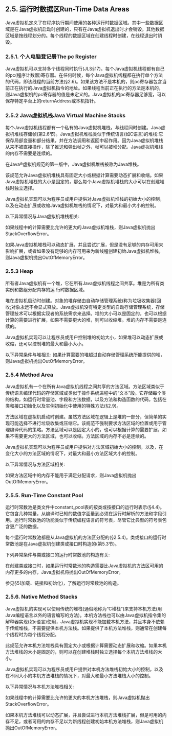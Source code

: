 ## 2.5. 运行时数据区Run-Time Data Areas
Java虚拟机定义了在程序执行期间使用的各种运行时数据区域。其中一些数据区域是在Java虚拟机启动时创建的，只有在Java虚拟机退出时才会销毁。其他数据区域是按线程划分的。每个线程的数据区域在创建线程时创建，在线程退出时销毁。

### 2.5.1. 个人电脑登记册The pc Register
Java虚拟机可以支持多个线程同时执行(JLS§17)。每个Java虚拟机线程都有自己的pc(程序计数器)寄存器。在任何时候，每个Java虚拟机线程都在执行单个方法的代码，即该线程的当前方法(§2.6)。如果该方法不是本机的，则pc寄存器包含当前正在执行的Java虚拟机指令的地址。如果线程当前正在执行的方法是本机的，则Java虚拟机的pc寄存器的值是未定义的。Java虚拟机的pc寄存器足够宽，可以保存特定平台上的returnAddress或本机指针。

### 2.5.2 Java虚拟机栈Java Virtual Machine Stacks

每个Java虚拟机线程都有一个私有的Java虚拟机堆栈，与线程同时创建。Java虚拟机堆栈存储帧(第2.6节)。Java虚拟机堆栈类似于传统语言(如C语言)的堆栈:它保存局部变量和部分结果，并在方法调用和返回中起作用。因为Java虚拟机堆栈从来不被直接操作，除了推送和弹出帧之外，帧可以被堆分配。Java虚拟机堆栈的内存不需要是连续的。

在Java®虚拟机规范的第一版中，Java虚拟机堆栈被称为Java堆栈。

该规范允许Java虚拟机堆栈具有固定大小或根据计算需要动态扩展和收缩。如果Java虚拟机堆栈的大小是固定的，那么每个Java虚拟机堆栈的大小可以在创建堆栈时独立选择。

Java虚拟机实现可以为程序员或用户提供对Java虚拟机堆栈的初始大小的控制，以及在动态扩展或收缩Java虚拟机堆栈的情况下，对最大和最小大小的控制。

以下异常情况与Java虚拟机堆栈相关:

如果线程中的计算需要比允许的更大的Java虚拟机堆栈，则Java虚拟机抛出StackOverflowError。

如果Java虚拟机堆栈可以动态扩展，并且尝试扩展，但是没有足够的内存可用来影响扩展，或者如果没有足够的内存可用来为新线程创建初始Java虚拟机堆栈，则Java虚拟机抛出OutOfMemoryError。

### 2.5.3 Heap


所有者Java虚拟机有一个堆，它在所有Java虚拟机线程之间共享。堆是为所有类实例和数组分配内存的运 行时数据区域。

堆在虚拟机启动时创建。对象的堆存储由自动存储管理系统(称为垃圾收集器)回收;对象永远不会显式释放。Java虚拟机没有特定类型的自动存储管理系统，存储管理技术可以根据实现者的系统需求来选择。堆的大小可以是固定的，也可以根据计算的需要进行扩展，如果不需要更大的堆，则可以收缩堆。堆的内存不需要是连续的。

Java虚拟机实现可以让程序员或用户控制堆的初始大小，如果堆可以动态扩展或收缩，还可以控制堆的最大和最小大小。

以下异常条件与堆相关: 如果计算需要的堆超过自动存储管理系统所能提供的堆，则Java虚拟机抛出OutOfMemoryError。

### 2.5.4 Method Area
Java虚拟机有一个在所有Java虚拟机线程之间共享的方法区域。方法区域类似于传统语言编译代码的存储区域或类似于操作系统进程中的“文本”段。它存储每个类的结构，如运行时常量池、字段和方法数据，以及方法和构造函数的代码，包括在类和接口初始化以及实例初始化中使用的特殊方法(§2.9)。

方法区域在虚拟机启动时创建。虽然方法区域在逻辑上是堆的一部分，但简单的实现可能选择不进行垃圾收集或压缩它。该规范不强制要求方法区域的位置或用于管理编译代码的策略。方法区域可以是固定大小的，也可以根据计算的需要扩展，如果不需要更大的方法区域，也可以收缩。方法区域的内存不必是连续的。

Java虚拟机实现可以为程序员或用户提供对方法区域初始大小的控制，以及，在变化大小的方法区域的情况下，对最大和最小方法区域大小的控制。

以下异常情况与方法区域相关:

如果方法区域中的内存不能用于满足分配请求，则Java虚拟机抛出OutOfMemoryError。

### 2.5.5. Run-Time Constant Pool

运行时常数池是类文件中constant_pool表的按类或按接口的运行时表示(§4.4)。它包含几种常量，从编译时已知的数值字面量到必须在运行时解析的方法和字段引用。运行时常数池的功能类似于传统编程语言的符号表，尽管它比典型的符号表包含更广泛的数据。

每个运行时常数池都是从Java虚拟机的方法区分配的(§2.5.4)。类或接口的运行时常数池是在Java虚拟机创建类或接口时构造的(第5.3节)。

下列异常条件与类或接口的运行时常数池的构造有关:

在创建类或接口时，如果运行时常数池的构造需要比Java虚拟机的方法区可用的内存更多的内存，Java虚拟机将抛出OutOfMemoryError。

参见§5(加载、链接和初始化)，了解运行时常数池的构造。

### 2.5.6. Native Method Stacks
Java虚拟机的实现可以使用传统的堆栈(通俗地称为“C堆栈”)来支持本机方法(用Java编程语言以外的语言编写的方法)。本机方法栈也可以由Java虚拟机指令集的解释器实现(如c语言)使用，Java虚拟机实现不能加载本机方法，并且本身不依赖于传统堆栈，不需要提供本机方法栈。如果提供了本机方法堆栈，则通常在创建每个线程时为每个线程分配。

此规范允许本机方法堆栈具有固定大小或根据计算需要动态扩展和收缩。如果本机方法堆栈的大小是固定的，则可以在创建堆栈时独立选择每个本机方法堆栈的大小。

Java虚拟机实现可以为程序员或用户提供对本机方法堆栈初始大小的控制，以及在不同大小的本机方法堆栈的情况下，对最大和最小方法堆栈大小的控制。

以下异常情况与本机方法堆栈相关:

如果线程中的计算需要比允许的更大的本机方法堆栈，则Java虚拟机抛出StackOverflowError。

如果本机方法堆栈可以动态扩展，并且尝试进行本机方法堆栈扩展，但是可用的内存不足，或者可用的内存不足以为新线程创建初始本机方法堆栈，则Java虚拟机抛出OutOfMemoryError。